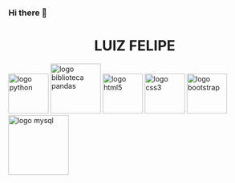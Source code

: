 ### Hi there 👋

<h1 style="text-align: center;">LUIZ FELIPE</h1>


<div>
  <img text-align: center src="https://cdn.jsdelivr.net/gh/devicons/devicon/icons/python/python-original.svg" alt="logo python" height="80">
  <img src="https://cdn.jsdelivr.net/gh/devicons/devicon/icons/pandas/pandas-original-wordmark.svg" alt="logo biblioteca pandas" height="100">
  <img src="https://cdn.jsdelivr.net/gh/devicons/devicon/icons/html5/html5-plain-wordmark.svg" alt="logo html5" height="80">
  <img src="https://cdn.jsdelivr.net/gh/devicons/devicon/icons/css3/css3-plain-wordmark.svg" alt="logo css3" height="80">
  <img src="https://cdn.jsdelivr.net/gh/devicons/devicon/icons/bootstrap/bootstrap-original-wordmark.svg" alt="logo bootstrap" height="80">
  <img src="https://cdn.jsdelivr.net/gh/devicons/devicon/icons/mysql/mysql-original-wordmark.svg" alt="logo mysql" height="120">
  <img src="" alt="">
  <img src="" alt="">
  <img src="" alt="">
  <img src="" alt="">
  <img src="" alt="">
  <img src="" alt="">
  <img src="" alt="">
  <img src="" alt="">
</div>






<!--
**luizfgermano/luizfgermano** is a ✨ _special_ ✨ repository because its `README.md` (this file) appears on your GitHub profile.

Here are some ideas to get you started:

- 🔭 I’m currently working on ...
- 🌱 I’m currently learning ...
- 👯 I’m looking to collaborate on ...
- 🤔 I’m looking for help with ...
- 💬 Ask me about ...
- 📫 How to reach me: ...
- 😄 Pronouns: ...
- ⚡ Fun fact: ...
-->
